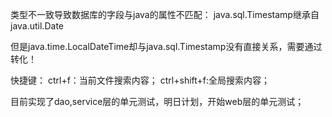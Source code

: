类型不一致导致数据库的字段与java的属性不匹配：
java.sql.Timestamp继承自java.util.Date

但是java.time.LocalDateTime却与java.sql.Timestamp没有直接关系，需要通过转化！

快捷键：
ctrl+f：当前文件搜索内容；
ctrl+shift+f:全局搜索内容；

目前实现了dao,service层的单元测试，明日计划，开始web层的单元测试；